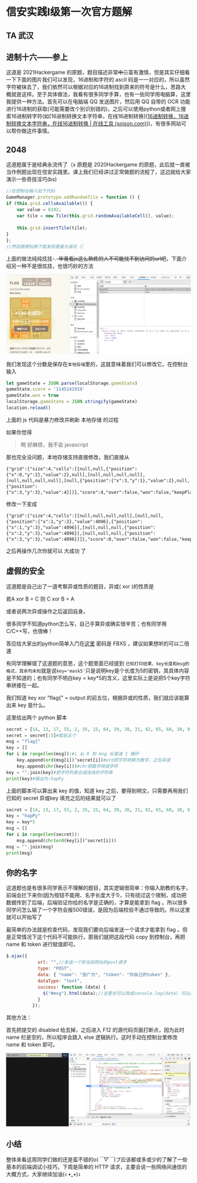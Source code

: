 # 信安实践I级第一次官方题解

## TA 武汉

## 进制十六——参上

这道是 2021Hackergame 的原题，题目描述非常<del>中二</del>富有激情，但是其实仔细看一下下面的图片我们可以发现，16进制和字符的 ascII 码是一一对应的，所以虽然字符被抹去了，我们依然可以根据对应的16进制找到原来的符号是什么，思路大概就是这样。至于具体做法，我看有很多同学手算，也有一些同学用电脑算，这里我提供一种方法。首先可以在电脑端 QQ 发送图片，然后用 QQ 自带的 OCR 功能进行16进制的获取(可能需要改个别识别错的)，之后可以使用python或者网上搜索16进制转字符(如[16进制转换文本字符串，在线16进制转换]([16进制转换，16进制转换文本字符串，在线16进制转换 | 在线工具 (sojson.com)](https://www.sojson.com/hexadecimal.html)))，有很多网站可以帮你做这件事情。

## 2048

这道题属于是经典永流传了（x 原题是 2020Hackergame 的原题，此后就一直被当作例题出现在信安实践里。课上我们已经讲过正常做题的流程了，这边就给大家演示一些奇技淫巧(bs)

```javascript
//在控制台输入如下代码
GameManager.prototype.addRandomTile = function () {
if (this.grid.cellsAvailable()) {
    var value = 8192;
    var tile = new Tile(this.grid.randomAvailableCell(), value);

    this.grid.insertTile(tile);
}
};
//然后随便玩两下就发现直接大成功（（
```

上面的做法纯纯炫技-.-<del>毕竟看js这么熟练的人不可能找不到访问的url吧</del>，下面介绍另一种不是很炫技，也很巧妙的方法

![1](./pics/1.png)

我们发现这个分数是保存在`本地存储`里的，这就意味着我们可以修改它。在控制台输入

```javascript
let gameState = JSON.parse(localStorage.gameState)
gameState.score = '1145141919'
gameState.won = true
localStorage.gameState = JSON.stringify(gameState)
location.reload()
```

上面的 js 代码是暴力修改并刷新 本地存储 的过程

如果你觉得

> 啊 好麻烦，我不会 javascript

那也完全没问题，本地存储支持直接修改，我们直接从

```
{"grid":{"size":4,"cells":[[null,null,{"position":{"x":0,"y":2},"value":2},null],[null,null,null,null],[null,null,null,null],[null,{"position":{"x":3,"y":1},"value":2},null,{"position":{"x":3,"y":3},"value":4}]]},"score":4,"over":false,"won":false,"keepPlaying":false}
```

修改一下变成

```
{"grid":{"size":4,"cells":[[null,null,null,null],[null,null,{"position":{"x":1,"y":2},"value":4096},{"position":{"x":1,"y":3},"value":4096}],[null,null,null,{"position":{"x":2,"y":3},"value":4096}],[null,null,null,{"position":{"x":3,"y":3},"value":4096}]]},"score":0,"over":false,"won":false,"keepPlaying":false}
```

之后再操作几次你就可以 大成功 了

## 虚假的安全

这道题是自己出了一道考察异或性质的题目，异或( xor )的性质是

若A xor B = C 则 C xor B = A

或者说两次异或操作之后返回自身。

很多同学不知道python怎么写，自己手算异或确实很辛苦；也有同学用C/C++写，也很棒！

答应给大家出的python简单入门在[这里](https://meeting.tencent.com/v2/cloud-record/share?id=38b5aa4a-f993-450c-8502-745caa5b7e21&from=3&is-single=true) 密码是 FBXS ，建议如果想听的可以二倍速

有同学理解错了这道题的意思，这个题里面已经提到 `已知打印结果、key长度和msg的格式，其余均未知`就是说`key='mask5'`只是说明key是个长度为5的密钥，其具体内容是不知道的；也有同学不明白key = key*5的含义，这里实际上是说把5个key字符串拼接在一起。

我们知道 key xor "flag{" = output 的前五位，根据异或的性质，我们就应该能算出来 key 是什么。

这里给出两个 python 脚本

```python
secret = [14, 13, 17, 55, 2, 35, 15, 64, 39, 38, 31, 82, 65, 60, 38, 9, 35, 31, 38, 13, 55, 57, 64, 2, 4]
secret = secret[:5]#取前五个
msg = "flag{"
key = []
for i in range(len(msg)):#i 从 0 到 msg 长度减 1 循环
    key.append(ord(msg[i])^secret[i])#ord把字符转换为数字，之后异或
    key.append(chr(key[i]))#chr把数字转成字符
key = "".join(key)#把字符列表合成连续的字符串
print(key)#输出为:hapPy
```

上面的脚本可以算出来 key 的值，知道 key 之后，要得到明文，只需要再用我们已知的 secret 异或key 填充之后的结果就可以了

```python
secret = [14, 13, 17, 55, 2, 35, 15, 64, 39, 38, 31, 82, 65, 60, 38, 9, 35, 31, 38, 13, 55, 57, 64, 2, 4]
key = "hapPy"
key = key*5
msg = []
for i in range(len(secret)):
    msg.append(chr(ord(key[i])^secret[i]))
msg = "".join(msg)
print(msg)
```

## 你的名字

这道题也是有很多同学表示不理解的题目，其实逻辑很简单：你输入助教的名字，前端会拦下来你(因为按钮不能用、名字长度大于1)，只有绕过这个限制，成功把数据传到了后端，后端验证你给的名字是正确的，才算是能拿到 flag 。所以很多同学问怎么输了一个字符会报500错误，是因为后端校验不通过导致的。所以这里就可以开始写了

最简单的办法就是检查代码，发现我们要向后端发送一个请求才能拿到 flag 。但是正常情况下这个代码不可能执行，那我们就把这段代码 copy 到控制台，再把 name 和 token 进行赋值即可。

```javascript
$.ajax({
            url: "",//发送一个到当前网址的post请求
            type: "POST",
            data: { "name": "张广为", "token": "你自己的token" },
            dataType: "text",
            success: function (data) {
              $("#msg").html(data);//这里也可以改成console.log(data) 可以直接打印出来内容
            }
          });
```

其他方法：

首先把提交的 disabled 给去掉，之后进入 F12 的源代码页面打断点，因为此时 name 栏是空的，所以程序会跳入 else 逻辑执行。这时手动在控制台里修改 name 和 token 即可。

![2](./pics/2.png)

## 小结

整体来看这周同学们做的还是蛮不错的o(*￣▽￣*)ブ应该都或多或少的了解了一些基本的前端调试小技巧，下周是简单的 HTTP 请求，主要会说一些网络间通信的大概方式，大家继续加油(ง •_•)ง
